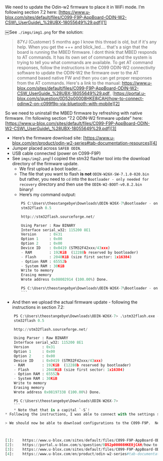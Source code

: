 
We need to update the Odin-w2 firmware to place it in WiFi mode.  I’m following section 7.2 here: [https://www.u-blox.com/sites/default/files/C099-F9P-AppBoard-ODIN-W2-CSW\_UserGuide\_%28UBX-18055649%29.pdf][1]

￼See `./imgs/img1.png` for the solution: 

> 87YJ (Customer)
> 5 months ago
> I know this thread is old, but if it's any help. When you get the +++ and blick_led.... that's a sign that the board is running the MBED firmware. I dont think that MBED responds to AT commands. It has its own set of commands and the system is trying to tell you what commands are available. To get AT command responses, follow the instructions in the C099 ODIN-W2 connectivity software to update the ODIN-W2 the firmware over to the AT command based native FW and then you can get proper responses from the AT commands. Here's a link to the manual: https://www.u-blox.com/sites/default/files/C099-F9P-AppBoard-ODIN-W2-CSW_UserGuide_%28UBX-18055649%29.pdf_
> [https://portal.u-blox.com/s/question/0D52p00008HKE8jCAH/how-to-connect-odinw2-on-c099f9p-via-bluetooth-with-mobile][2]

So we need to uninstall the MBED firmware by refreshing with native firmware.  I’m following section “7.2 ODIN-W2 firmware update” here: [https://www.u-blox.com/sites/default/files/C099-F9P-AppBoard-ODIN-W2-CSW\_UserGuide\_%28UBX-18055649%29.pdf][3]

* Here’s the firmware download site: [https://www.u-blox.com/en/product/odin-w2-series#tab-documentation-resources][4]
* Jumper placed across `SAFEB ODIN`.
* USB cable connected (power on C099-F9P)
* See `imgs/img2.png`!  I copied the stm32 flasher tool into the download directory of the firmware update. 
	* We first upload a boot loader... 
	* The file that you want to flash **is not** `ODIN-W26X-SW-7.1.0-020.bin ` but rather, you need to `cd` into the `Bootloader - only needed for recovery` directory and then use the `ODIN-W2-BOOT-v0.8.2.bin ` binary!  
	* Here’s my command output: 
	```python
		PS C:\Users\theostangebye\Downloads\ODIN-W26X-7\Bootloader - only needed for recovery> ..\stm32flash.exe -b 115200 -w .\ODIN-W2-BOOT-v0.8.2.bin -s 0x000000 COM4
		stm32flash 0.5

		http://stm32flash.sourceforge.net/

		Using Parser : Raw BINARY
		Interface serial_w32: 115200 8E1
		Version      : 0x31
		Option 1     : 0x00
		Option 2     : 0x00
		Device ID    : 0x0419 (STM32F42xxx/43xxx)
		- RAM        : 192KiB  (12288b reserved by bootloader)
		- Flash      : 2048KiB (size first sector: 1x16384)
		- Option RAM : 65552b
		- System RAM : 30KiB
		Write to memory
		Erasing memory
		Wrote address 0x08002914 (100.00%) Done.

		PS C:\Users\theostangebye\Downloads\ODIN-W26X-7\Bootloader - only needed for recovery>
		```
* And then we upload the actual firmware update - following the instructions in section 7.2:
```python
	PS C:\Users\theostangebye\Downloads\ODIN-W26X-7> .\stm32flash.exe -b 115200 -w .\ODIN-W26X-SW-7.1.0-020.bin -S 0x8010000 COM4
	stm32flash 0.5

	http://stm32flash.sourceforge.net/

	Using Parser : Raw BINARY
	Interface serial_w32: 115200 8E1
	Version      : 0x31
	Option 1     : 0x00
	Option 2     : 0x00
	Device ID    : 0x0419 (STM32F42xxx/43xxx)
	- RAM        : 192KiB  (12288b reserved by bootloader)
	- Flash      : 2048KiB (size first sector: 1x16384)
	- Option RAM : 65552b
	- System RAM : 30KiB
	Write to memory
	Erasing memory
	Wrote address 0x08197338 (100.00%) Done.

	PS C:\Users\theostangebye\Downloads\ODIN-W26X-7>
	```
	* Note that that is a capital `-S`!
* Following the instructions, I was able to connect with the settings seen in `imgs/img4.png` and then click on the button shown in `imgs/img5.png` before applying the settings shown in `imgs/img3.png`.

> We should now be able to download configurations to the C099-F9P.  Next time, I’ll flash the other unit, and then set one up to be the rover and the base station.



[1]:	https://www.u-blox.com/sites/default/files/C099-F9P-AppBoard-ODIN-W2-CSW_UserGuide_%28UBX-18055649%29.pdf
[2]:	https://portal.u-blox.com/s/question/0D52p00008HKE8jCAH/how-to-connect-odinw2-on-c099f9p-via-bluetooth-with-mobile
[3]:	https://www.u-blox.com/sites/default/files/C099-F9P-AppBoard-ODIN-W2-CSW_UserGuide_%28UBX-18055649%29.pdf
[4]:	https://www.u-blox.com/en/product/odin-w2-series#tab-documentation-resources